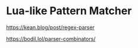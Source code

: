 # Lua-like Pattern Matcher

https://kean.blog/post/regex-parser

https://bodil.lol/parser-combinators/
